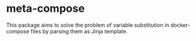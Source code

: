 # meta-compose
This package aims to solve the problem of variable substitution in docker-compose files by parsing them as Jinja template.
